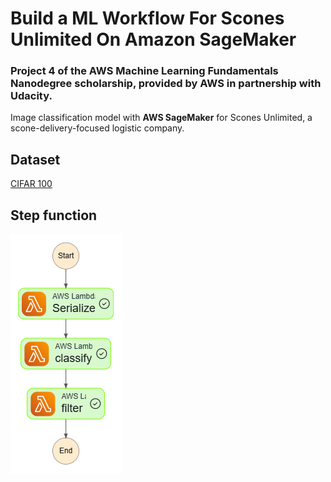 # Build a ML Workflow For Scones Unlimited On Amazon SageMaker
### Project 4 of the **AWS Machine Learning Fundamentals Nanodegree** scholarship, provided by **AWS** in partnership with **Udacity**.
Image classification model with **AWS SageMaker** for Scones Unlimited, a scone-delivery-focused logistic company.

## Dataset
[CIFAR 100](https://www.cs.toronto.edu/~kriz/cifar-100-python.tar.gz)

## Step function
![step function](https://github.com/Asma-Nasr/Build-a-ML-Workflow-For-Scones-Unlimited-On-Amazon-SageMaker/blob/main/stepfunctions_graph.png)
